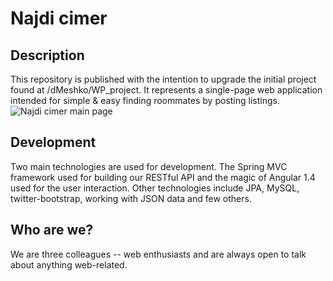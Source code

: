 # Najdi cimer

## Description
This repository is published with the intention to upgrade the initial project found at /dMeshko/WP_project.
It represents a single-page web application intended for simple & easy finding roommates by posting listings.
![Najdi cimer main page](http://i.imgur.com/A4q8DEe.png)

## Development
Two main technologies are used for development. The Spring MVC framework used for building our RESTful API and the magic of Angular 1.4 used for the user interaction. Other technologies include JPA, MySQL, twitter-bootstrap, working with JSON data and few others.

## Who are we?
We are three colleagues -- web enthusiasts and are always open to talk about anything web-related.

